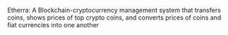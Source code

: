 Etherra: A Blockchain-cryptocurrency management system that transfers coins, shows prices of top crypto coins, and converts prices of coins and fiat currencies into one another
